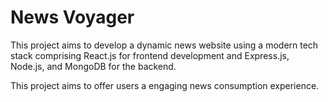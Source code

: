 # News Voyager

This project aims to develop a dynamic news website using a modern tech stack comprising React.js for frontend development and Express.js, Node.js, and MongoDB for the backend.

This project aims to offer users a engaging news consumption experience.
